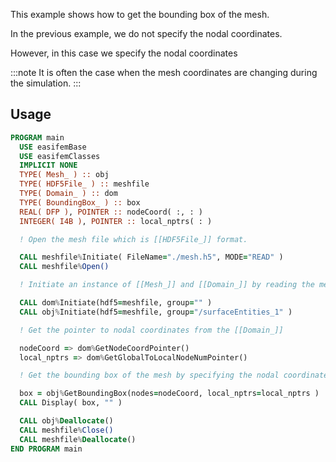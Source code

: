 This example shows how to get the bounding box of the mesh.

In the previous example, we do not specify the nodal coordinates.

However, in this case we specify the nodal coordinates

:::note
It is often the case when the mesh coordinates are changing during the simulation.
:::

## Usage

```fortran
PROGRAM main
  USE easifemBase
  USE easifemClasses
  IMPLICIT NONE
  TYPE( Mesh_ ) :: obj
  TYPE( HDF5File_ ) :: meshfile
  TYPE( Domain_ ) :: dom
  TYPE( BoundingBox_ ) :: box
  REAL( DFP ), POINTER :: nodeCoord( :, : )
  INTEGER( I4B ), POINTER :: local_nptrs( : )

  ! Open the mesh file which is [[HDF5File_]] format.

  CALL meshfile%Initiate( FileName="./mesh.h5", MODE="READ" )
  CALL meshfile%Open()

  ! Initiate an instance of [[Mesh_]] and [[Domain_]] by reading the mesh file.

  CALL dom%Initiate(hdf5=meshfile, group="" )
  CALL obj%Initiate(hdf5=meshfile, group="/surfaceEntities_1" )

  ! Get the pointer to nodal coordinates from the [[Domain_]]

  nodeCoord => dom%GetNodeCoordPointer()
  local_nptrs => dom%GetGlobalToLocalNodeNumPointer()

  ! Get the bounding box of the mesh by specifying the nodal coordinates and local nptrs.

  box = obj%GetBoundingBox(nodes=nodeCoord, local_nptrs=local_nptrs )
  CALL Display( box, "" )

  CALL obj%Deallocate()
  CALL meshfile%Close()
  CALL meshfile%Deallocate()
END PROGRAM main
```
